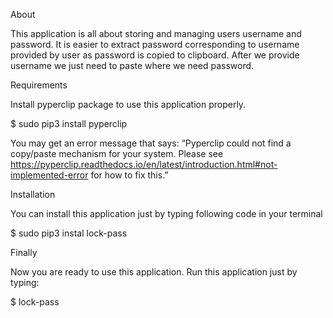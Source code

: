 About

This application is all about storing and managing users username and password. It is easier to extract password corresponding to username provided by user as password is copied to clipboard. After we provide username we just need to paste where we need password.

Requirements

Install pyperclip package to use this application properly.

$ sudo pip3 install pyperclip

You may get an error message that says: “Pyperclip could not find a copy/paste mechanism for your system. Please see https://pyperclip.readthedocs.io/en/latest/introduction.html#not-implemented-error for how to fix this.”

Installation

You can install this application just by typing following code in your terminal

$ sudo pip3 instal lock-pass

Finally

Now you are ready to use this application. Run this application just by typing:

$ lock-pass
